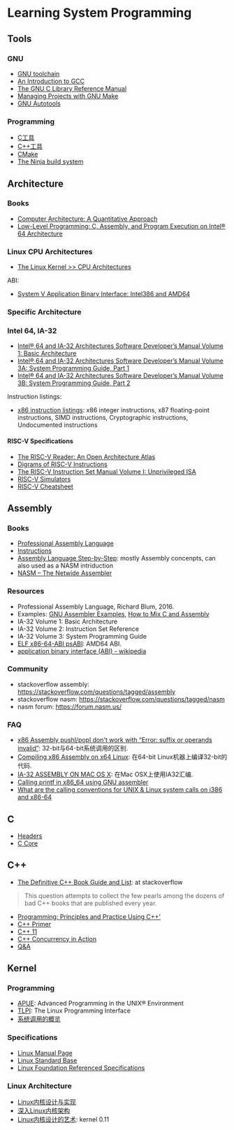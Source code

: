# Learning System Programming

## Tools

### GNU

- [GNU toolchain](./tools/gnu/gnu-toolchain.md)
- [An Introduction to GCC](./tools/gnu/gcc-intro.md)
- [The GNU C Library Reference Manual](./tools/gnu/gnu-glibc.md)
- [Managing Projects with GNU Make](./tools/gnu/gnu-make.md)
- [GNU Autotools](./tools/gnu/gnu-autotools.md)

### Programming

- [C工具](./tools/programming/c-tool.md)
- [C++工具](./tools/programming/cpp-tool.md)
- [CMake](./tools/programming/cmake/mastering-cmake.md)
- [The Ninja build system](./tools/programming/ninja.md)

## Architecture


### Books

- [Computer Architecture: A Quantitative Approach](./architecture/CAQA.md)
- [Low-Level Programming: C, Assembly, and Program Execution on Intel® 64 Architecture](./architecture/Low-Level-Programming.md)


### Linux CPU Architectures

- [The Linux Kernel >> CPU Architectures](./architecture/linux-cpu-architecture.md)

ABI:

- [System V Application Binary Interface: Intel386 and AMD64](./architecture/ABI.md)


### Specific Architecture

### Intel 64, IA-32

- [Intel® 64 and IA-32 Architectures Software Developer’s Manual Volume 1: Basic Architecture](./architecture/intel/vol1-basic-architecture.md)
- [Intel® 64 and IA-32 Architectures Software Developer’s Manual Volume 3A: System Programming Guide, Part 1](./architecture/intel/vol3a-system-programming-guide.md)
- [Intel® 64 and IA-32 Architectures Software Developer’s Manual Volume 3B: System Programming Guide, Part 2](./architecture/intel/vol3b-system-programming-guide.md)


Instruction listings:

- [x86 instruction listings](https://en.wikipedia.org/wiki/X86_instruction_listings): x86 integer instructions, x87 floating-point instructions, SIMD instructions, Cryptographic instructions, Undocumented instructions


#### RISC-V Specifications

- [The RISC-V Reader: An Open Architecture Atlas](./architecture/risc-v/the-risc-v-reader.md)
- [Digrams of RISC-V Instructions](./architecture/risc-v/risc-v-instructions.md)
- [The RISC-V Instruction Set Manual Volume I: Unprivileged ISA](./architecture/risc-v/risc-v-unprivileged-spec.md)
- [RISC-V Simulators](./architecture/risc-v/risc-v-simulators.md)
- [RISC-V Cheatsheet](./architecture/risc-v/risc-v-cheatsheet.md)

## Assembly

### Books

- [Professional Assembly Language](./assembly/pro-assembly.md)
- [Instructions](./assembly/instructions.md)
- [Assembly Language Step-by-Step](./assembly/assembly-step-by-step.md): mostly Assembly concenpts, can also used as a NASM intriduction
- [NASM – The Netwide Assembler](./assembly/nasm.md)

### Resources

- Professional Assembly Language, Richard Blum, 2016.
- Examples: [GNU Assembler Examples](https://cs.lmu.edu/~ray/notes/gasexamples/), [How to Mix C and Assembly](https://www.devdungeon.com/content/how-mix-c-and-assembly)
- IA-32 Volume 1: Basic Architecture
- IA-32 Volume 2: Instruction Set Reference
- IA-32 Volume 3: System Programming Guide
- [ELF x86-64-ABI psABI](https://github.com/hjl-tools/x86-psABI): AMD64 ABI.
- [application binary interface (ABI) - wikipedia](https://en.wikipedia.org/wiki/Application_binary_interface)

### Community

- stackoverflow assembly: https://stackoverflow.com/questions/tagged/assembly
- stackoverflow nasm: https://stackoverflow.com/questions/tagged/nasm
- nasm forum: https://forum.nasm.us/

### FAQ

- [x86 Assembly pushl/popl don't work with “Error: suffix or operands invalid”](https://stackoverflow.com/questions/5485468/x86-assembly-pushl-popl-dont-work-with-error-suffix-or-operands-invalid): 32-bit与64-bit系统调用的区别.
- [Compiling x86 Assembly on x64 Linux](https://denniskubes.com/2017/01/31/compiling-x86-assembly-on-x64-linux/): 在64-bit Linux机器上编译32-bit的代码.
- [IA-32 ASSEMBLY ON MAC OS X](https://fabiensanglard.net/macosxassembly/index.php): 在Mac OSX上使用IA32汇编.
- [Calling printf in x86_64 using GNU assembler](https://stackoverflow.com/questions/38335212/calling-printf-in-x86-64-using-gnu-assembler)
- [What are the calling conventions for UNIX & Linux system calls on i386 and x86-64](https://stackoverflow.com/questions/2535989/what-are-the-calling-conventions-for-unix-linux-system-calls-on-i386-and-x86-6)


## C

- [Headers](./c/c-headers.md)
- [C Core](./c/c-core.md)

## C++


- [The Definitive C++ Book Guide and List](https://stackoverflow.com/questions/388242/the-definitive-c-book-guide-and-list/388282#388282): at stackoverflow

> This question attempts to collect the few pearls among the dozens of bad C++ books that are published every year.

- [Programming: Principles and Practice Using C++'](./cpp/PPP2/PPP2.md)
- [C++ Primer](./cpp/CP5/CP5.md)
- [C++ 11](./cpp/CXX11-Standard.md)
- [C++ Concurrency in Action](./cpp/cpp_concurrency.md)
- [Q&A](./cpp/QA.md)

## Kernel

### Programming

- [APUE](./kernel/programming/apue.md): Advanced Programming in the UNIX® Environment
- [TLPI](./kernel/programming/tlpi.md): The Linux Programming Interface
- [系统调用的概览](./kernel/programming/syscall.md)

### Specifications

- [Linux Manual Page](./kernel/specification/linux-man.md)
- [Linux Standard Base](./kernel/specification/linux-standard-base.md)
- [Linux Foundation Referenced Specifications](./kernel/specification/linux-ref-spec.md)

### Linux Architecture

- [Linux内核设计与实现](./kernel/linux-arch/kernel-dev/kernel-dev.md)
- [深入Linux内核架构](./kernel/linux-arch/linux-arch.md)
- [Linux内核设计的艺术](./kernel/linux-arch/linux-0.11.md): kernel 0.11
